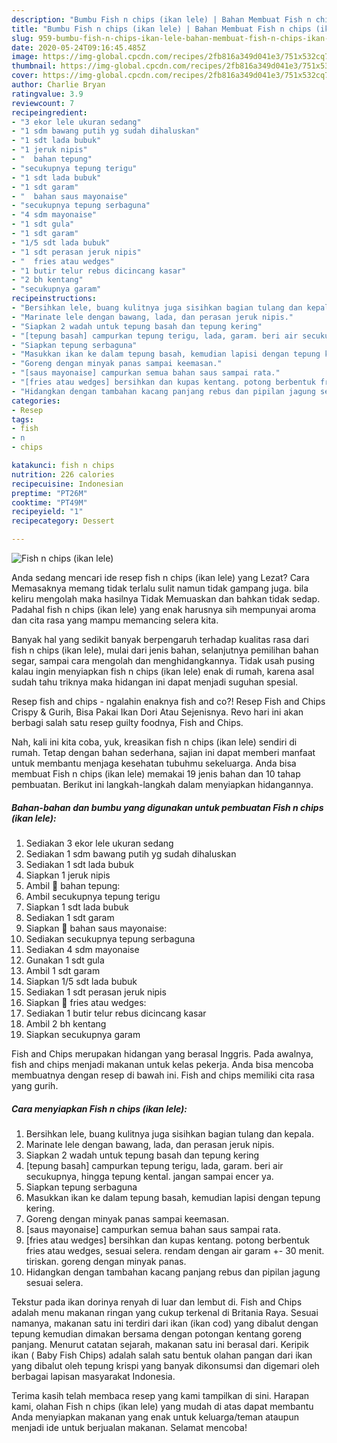 ```yaml
---
description: "Bumbu Fish n chips (ikan lele) | Bahan Membuat Fish n chips (ikan lele) Yang Sedap"
title: "Bumbu Fish n chips (ikan lele) | Bahan Membuat Fish n chips (ikan lele) Yang Sedap"
slug: 959-bumbu-fish-n-chips-ikan-lele-bahan-membuat-fish-n-chips-ikan-lele-yang-sedap
date: 2020-05-24T09:16:45.485Z
image: https://img-global.cpcdn.com/recipes/2fb816a349d041e3/751x532cq70/fish-n-chips-ikan-lele-foto-resep-utama.jpg
thumbnail: https://img-global.cpcdn.com/recipes/2fb816a349d041e3/751x532cq70/fish-n-chips-ikan-lele-foto-resep-utama.jpg
cover: https://img-global.cpcdn.com/recipes/2fb816a349d041e3/751x532cq70/fish-n-chips-ikan-lele-foto-resep-utama.jpg
author: Charlie Bryan
ratingvalue: 3.9
reviewcount: 7
recipeingredient:
- "3 ekor lele ukuran sedang"
- "1 sdm bawang putih yg sudah dihaluskan"
- "1 sdt lada bubuk"
- "1 jeruk nipis"
- "  bahan tepung"
- "secukupnya tepung terigu"
- "1 sdt lada bubuk"
- "1 sdt garam"
- "  bahan saus mayonaise"
- "secukupnya tepung serbaguna"
- "4 sdm mayonaise"
- "1 sdt gula"
- "1 sdt garam"
- "1/5 sdt lada bubuk"
- "1 sdt perasan jeruk nipis"
- "  fries atau wedges"
- "1 butir telur rebus dicincang kasar"
- "2 bh kentang"
- "secukupnya garam"
recipeinstructions:
- "Bersihkan lele, buang kulitnya juga sisihkan bagian tulang dan kepala."
- "Marinate lele dengan bawang, lada, dan perasan jeruk nipis."
- "Siapkan 2 wadah untuk tepung basah dan tepung kering"
- "[tepung basah] campurkan tepung terigu, lada, garam. beri air secukupnya, hingga tepung kental. jangan sampai encer ya."
- "Siapkan tepung serbaguna"
- "Masukkan ikan ke dalam tepung basah, kemudian lapisi dengan tepung kering."
- "Goreng dengan minyak panas sampai keemasan."
- "[saus mayonaise] campurkan semua bahan saus sampai rata."
- "[fries atau wedges] bersihkan dan kupas kentang. potong berbentuk fries atau wedges, sesuai selera. rendam dengan air garam +- 30 menit. tiriskan. goreng dengan minyak panas."
- "Hidangkan dengan tambahan kacang panjang rebus dan pipilan jagung sesuai selera."
categories:
- Resep
tags:
- fish
- n
- chips

katakunci: fish n chips 
nutrition: 226 calories
recipecuisine: Indonesian
preptime: "PT26M"
cooktime: "PT49M"
recipeyield: "1"
recipecategory: Dessert

---
```



![Fish n chips (ikan lele)](https://img-global.cpcdn.com/recipes/2fb816a349d041e3/751x532cq70/fish-n-chips-ikan-lele-foto-resep-utama.jpg)

Anda sedang mencari ide resep fish n chips (ikan lele) yang Lezat? Cara Memasaknya memang tidak terlalu sulit namun tidak gampang juga. bila keliru mengolah maka hasilnya Tidak Memuaskan dan bahkan tidak sedap. Padahal fish n chips (ikan lele) yang enak harusnya sih mempunyai aroma dan cita rasa yang mampu memancing selera kita.

Banyak hal yang sedikit banyak berpengaruh terhadap kualitas rasa dari fish n chips (ikan lele), mulai dari jenis bahan, selanjutnya pemilihan bahan segar, sampai cara mengolah dan menghidangkannya. Tidak usah pusing kalau ingin menyiapkan fish n chips (ikan lele) enak di rumah, karena asal sudah tahu triknya maka hidangan ini dapat menjadi suguhan spesial.

Resep fish and chips - ngalahin enaknya fish and co?! Resep Fish and Chips Crispy &amp; Gurih, Bisa Pakai Ikan Dori Atau Sejenisnya. Revo hari ini akan berbagi salah satu resep guilty foodnya, Fish and Chips.


Nah, kali ini kita coba, yuk, kreasikan fish n chips (ikan lele) sendiri di rumah. Tetap dengan bahan sederhana, sajian ini dapat memberi manfaat untuk membantu menjaga kesehatan tubuhmu sekeluarga. Anda bisa membuat Fish n chips (ikan lele) memakai 19 jenis bahan dan 10 tahap pembuatan. Berikut ini langkah-langkah dalam menyiapkan hidangannya.

<!--inarticleads1-->

##### Bahan-bahan dan bumbu yang digunakan untuk pembuatan Fish n chips (ikan lele):

1. Sediakan 3 ekor lele ukuran sedang
1. Sediakan 1 sdm bawang putih yg sudah dihaluskan
1. Sediakan 1 sdt lada bubuk
1. Siapkan 1 jeruk nipis
1. Ambil  🌾 bahan tepung:
1. Ambil secukupnya tepung terigu
1. Siapkan 1 sdt lada bubuk
1. Sediakan 1 sdt garam
1. Siapkan  🧀 bahan saus mayonaise:
1. Sediakan secukupnya tepung serbaguna
1. Sediakan 4 sdm mayonaise
1. Gunakan 1 sdt gula
1. Ambil 1 sdt garam
1. Siapkan 1/5 sdt lada bubuk
1. Sediakan 1 sdt perasan jeruk nipis
1. Siapkan  🍟 fries atau wedges:
1. Sediakan 1 butir telur rebus dicincang kasar
1. Ambil 2 bh kentang
1. Siapkan secukupnya garam


Fish and Chips merupakan hidangan yang berasal Inggris. Pada awalnya, fish and chips menjadi makanan untuk kelas pekerja. Anda bisa mencoba membuatnya dengan resep di bawah ini. Fish and chips memiliki cita rasa yang gurih. 

<!--inarticleads2-->

##### Cara menyiapkan Fish n chips (ikan lele):

1. Bersihkan lele, buang kulitnya juga sisihkan bagian tulang dan kepala.
1. Marinate lele dengan bawang, lada, dan perasan jeruk nipis.
1. Siapkan 2 wadah untuk tepung basah dan tepung kering
1. [tepung basah] campurkan tepung terigu, lada, garam. beri air secukupnya, hingga tepung kental. jangan sampai encer ya.
1. Siapkan tepung serbaguna
1. Masukkan ikan ke dalam tepung basah, kemudian lapisi dengan tepung kering.
1. Goreng dengan minyak panas sampai keemasan.
1. [saus mayonaise] campurkan semua bahan saus sampai rata.
1. [fries atau wedges] bersihkan dan kupas kentang. potong berbentuk fries atau wedges, sesuai selera. rendam dengan air garam +- 30 menit. tiriskan. goreng dengan minyak panas.
1. Hidangkan dengan tambahan kacang panjang rebus dan pipilan jagung sesuai selera.


Tekstur pada ikan dorinya renyah di luar dan lembut di. Fish and Chips adalah menu makanan ringan yang cukup terkenal di Britania Raya. Sesuai namanya, makanan satu ini terdiri dari ikan (ikan cod) yang dibalut dengan tepung kemudian dimakan bersama dengan potongan kentang goreng panjang. Menurut catatan sejarah, makanan satu ini berasal dari. Keripik ikan ( Baby Fish Chips) adalah salah satu bentuk olahan pangan dari ikan yang dibalut oleh tepung krispi yang banyak dikonsumsi dan digemari oleh berbagai lapisan masyarakat Indonesia. 

Terima kasih telah membaca resep yang kami tampilkan di sini. Harapan kami, olahan Fish n chips (ikan lele) yang mudah di atas dapat membantu Anda menyiapkan makanan yang enak untuk keluarga/teman ataupun menjadi ide untuk berjualan makanan. Selamat mencoba!

